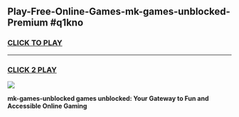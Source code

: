 
## Play-Free-Online-Games-mk-games-unblocked-Premium #q1kno
<h3>
<a href="https://premium.freeplayer.one?title=mk-games-unblocked&ref=8M">CLICK TO PLAY</a></h3>
<hr>

<h3>
<a href="https://premium.freeplayer.one?title=mk-games-unblocked&ref=8M">CLICK 2 PLAY</a>
  
</h3>

<a href="https://premium.freeplayer.one?title=mk-games-unblocked&ref=8M"><img src="https://clearcache.store/games.png"></a>


**mk-games-unblocked games unblocked: Your Gateway to Fun and Accessible Online Gaming**
